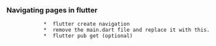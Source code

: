 ### Navigating pages in flutter

                *  flutter create navigation
                *  remove the main.dart file and replace it with this.
                *  flutter pub get (optional)

